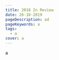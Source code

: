 ```yaml
---
title: 2018 In Review
date: 26-10-2019
pageDescription: ad
pageKeywords: a
tags:
  - a
cover: a
---
```

a
